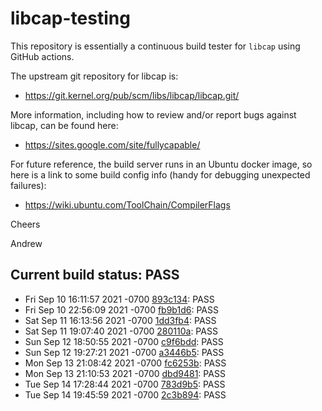 # libcap-testing

This repository is essentially a continuous build tester for `libcap`
using GitHub actions.

The upstream git repository for libcap is:

-  https://git.kernel.org/pub/scm/libs/libcap/libcap.git/

More information, including how to review and/or report bugs against
libcap, can be found here:

-  https://sites.google.com/site/fullycapable/

For future reference, the build server runs in an Ubuntu docker image,
so here is a link to some build config info (handy for debugging
unexpected failures):

-  https://wiki.ubuntu.com/ToolChain/CompilerFlags

Cheers

Andrew
## Current build status: PASS
-  Fri Sep 10 16:11:57 2021 -0700 [893c134](https://git.kernel.org/pub/scm/libs/libcap/libcap.git/commit/?id=893c134ca5cd6fc33ac19d8dbb9d985067d2e66b): PASS
-  Fri Sep 10 22:56:09 2021 -0700 [fb9b1d6](https://git.kernel.org/pub/scm/libs/libcap/libcap.git/commit/?id=fb9b1d69c47af4edd278ab8b08d1f9065afb5e35): PASS
-  Sat Sep 11 16:13:56 2021 -0700 [1dd3fb4](https://git.kernel.org/pub/scm/libs/libcap/libcap.git/commit/?id=1dd3fb43123ccf257491c85bb336407f39eaff9d): PASS
-  Sat Sep 11 19:07:40 2021 -0700 [280110a](https://git.kernel.org/pub/scm/libs/libcap/libcap.git/commit/?id=280110a9caf8510af9775bb75942d050134c12d9): PASS
-  Sun Sep 12 18:50:55 2021 -0700 [c9f6bdd](https://git.kernel.org/pub/scm/libs/libcap/libcap.git/commit/?id=c9f6bdda4c714ceeeaa17d473dd649fd41cc245d): PASS
-  Sun Sep 12 19:27:21 2021 -0700 [a3446b5](https://git.kernel.org/pub/scm/libs/libcap/libcap.git/commit/?id=a3446b5c6e0879b289287c9a87a57cbdc95e99da): PASS
-  Mon Sep 13 21:08:42 2021 -0700 [fc6253b](https://git.kernel.org/pub/scm/libs/libcap/libcap.git/commit/?id=fc6253b9de68dafae1927b2bcbfcef9e9ec6e05a): PASS
-  Mon Sep 13 21:10:53 2021 -0700 [dbd9481](https://git.kernel.org/pub/scm/libs/libcap/libcap.git/commit/?id=dbd9481fa0e977fdba5b4d9bb8a912e28497fb28): PASS
-  Tue Sep 14 17:28:44 2021 -0700 [783d9b5](https://git.kernel.org/pub/scm/libs/libcap/libcap.git/commit/?id=783d9b5c5f5038cbbe166c0cdf6d356edb1c9f7c): PASS
-  Tue Sep 14 19:45:59 2021 -0700 [2c3b894](https://git.kernel.org/pub/scm/libs/libcap/libcap.git/commit/?id=2c3b8949f4374db5285865ad8ce1bdf49d6f24c6): PASS
